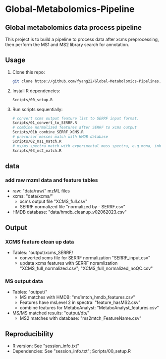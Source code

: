 # Global-Metabolomics-Pipeline
## Global metabolomics data process pipeline
This project is to build a pipeline to process data after xcms preprocessing, then perform the MS1 and MS2 library search for annotation.

## Usage
1. Clone this repo:
   ```bash
   git clone https://github.com/fyang22/Global-Metabolomics-Pipelines.git
   ```
2. Install R dependencies:
   ```bash
   Scripts/00_setup.R
   ```
3. Run scripts sequentially:
   ```bash
   # convert xcms output feature list to SERRF input format.
   Scripts/01_convert_to_SERRF.R
   # combine normalized features after SERRF to xcms output
   Scripts/01b_combine_SERRF_XCMS.R
   # precursor masses match with HMDB database
   Scripts/02_ms1_match.R
   # ms/ms spectra match with experimental mass spectra, e.g mona, inhouse library
   Scripts/03_ms2_match.R 
   ```

## data
### add raw mzml data and feature tables
- raw: "data/raw/" mzML files
- xcms: "data/xcms/" 
  - xcms output file "XCMS_full.csv"  
  - SERRF normalized file "normalized by - SERRF.csv"
- HMDB database: "data/hmdb_cleanup_v02062023.csv"

## Output

### XCMS feature clean up data
- Tables: "output/xcms_SERRF/
  - converted xcms file for SERRF normalization "SERRF_input.csv"
  - updata xcms features with SERRF noramlization "XCMS_full_normalized.csv"; "XCMS_full_normalized_noQC.csv"
### MS output data
- Tables: "output/"
  - MS matches with HMDB: "ms1mtch_hmdb_features.csv"
  - Features have msLevel 2 in spectra: "feature_hasMS2.csv"
  - combine features for MetaboAnalyst: "MetaboAnalyst_features.csv"
- MS/MS matched results: "output/db/"
  - MS2 matches with database: "ms2mtch_FeatureName.csv"

## Reproducibility
- R version: See "session_info.txt"
- Dependencies: See "session_info.txt"; Scripts/00_setup.R
  